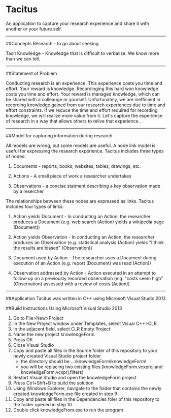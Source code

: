 # Tacitus
An application to capture your research experience and share it with another or your future self.

---

##Concepts
Research - to go about seeking

Tacit Knowledge - Knowledge that is difficult to verbalize.  We know more than we can tell.

---

##Statement of Problem

Conducting research is an experience.  This experience costs you time and effort.  Your reward is knowledge.  Recordinging this hard won knowledge costs you time and effort.  Your reward is managed knowledge, which can be shared with a colleauge or yourself.  Unfortunately, we are inefficient in recording knowledge gained from our research experiences due to time and effort constraints.  If we reduce the time and effort required for recording knowledge, we will realize more value from it.    Let's capture the experience of research in a way that allows others to relive that experience .    

---

##Model for capturing information during research

All models are wrong, but some models are useful.  A node link model is useful for expressing the research experience.  Tacitus includes three types of nodes:  

1. Documents - reports, books, websites, tables, drawings, etc.

2. Actions - A small piece of work a researcher undertakes

3. Observations - a concise statment describing a key observation made by a resercher

The relationships between these nodes are expressed as links. Tacitus includes four types of links:

1. Action yields Document - In conducting an Action, the researcher produces a Document (e.g. web search (Action) yields a wikipedia page (Document))

2. Action yields Observation - In conducting an Action, the researcher produces an Observation (e.g. statistical analysis (Action) yields "I think the results are biased" (Observation))

3. Document used by Action - The researcher uses a Document during execution of an Action (e.g. report (Document) was read (Action))  

4. Observation addressed by Action - Action executed in an attempt to follow-up on a previously recorded observation (e.g. "costs seem high" (Observation) assessed with a review of costs (Action))

---

##Application 
Tacitus was written in C++ using Microsoft Visual Studio 2013

##Build Instructions
Using Microsoft Visual Studio 2013
1. Go to File>New>Project
2. In the New Project window under Templates, select Visual C++>CLR
3. In the adjacent field, select CLR Empty Project
4. Name the new project knowledgeForm
5. Press OK
6. Close Visual Studio
7. Copy and paste all files in the Source folder of this repository to your newly created Visual Studio project folder.
	- the directory should be ...\knowledgeForm\knowledgeForm\
	- you will be replacing two existing files (knowledgeForm.vcxproj and knowledgeForm.vcxprj.filters)
8. Restart Visual Studio and open the knowledgeForm project
9. Press Ctrl+Shft+B to build the solution
10. Using Windows Explorer, navigate to the folder that contains the newly created knowledgeForm.exe file created in step 9
11. Copy and paste all files in the Dependencies foler of this repository to the folder opened in step 10
12. Double click knowledgeFrom.exe to run the program





